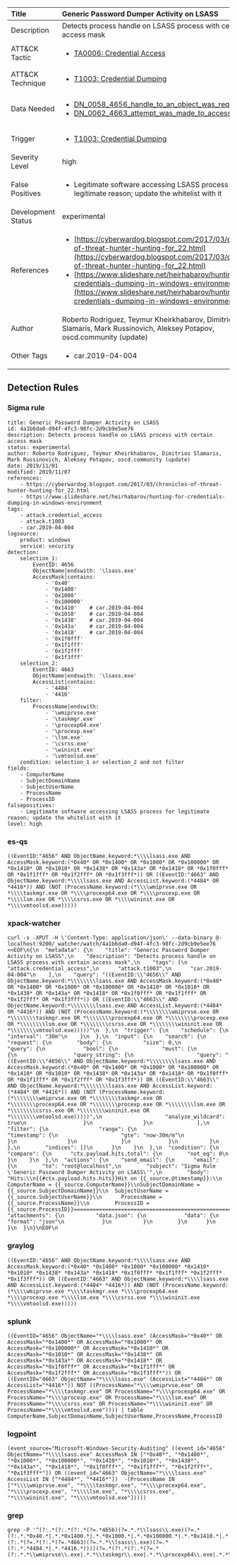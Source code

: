 | Title                | Generic Password Dumper Activity on LSASS                                                                                                                                                 |
|:---------------------|:------------------------------------------------------------------------------------------------------------------------------------------------------------|
| Description          | Detects process handle on LSASS process with certain access mask                                                                                                                                           |
| ATT&amp;CK Tactic    |  <ul><li>[TA0006: Credential Access](https://attack.mitre.org/tactics/TA0006)</li></ul>  |
| ATT&amp;CK Technique | <ul><li>[T1003: Credential Dumping](https://attack.mitre.org/techniques/T1003)</li></ul>  |
| Data Needed          | <ul><li>[DN_0058_4656_handle_to_an_object_was_requested](../Data_Needed/DN_0058_4656_handle_to_an_object_was_requested.md)</li><li>[DN_0062_4663_attempt_was_made_to_access_an_object](../Data_Needed/DN_0062_4663_attempt_was_made_to_access_an_object.md)</li></ul>  |
| Trigger              | <ul><li>[T1003: Credential Dumping](../Triggers/T1003.md)</li></ul>  |
| Severity Level       | high |
| False Positives      | <ul><li>Legitimate software accessing LSASS process for legitimate reason; update the whitelist with it</li></ul>  |
| Development Status   | experimental |
| References           | <ul><li>[https://cyberwardog.blogspot.com/2017/03/chronicles-of-threat-hunter-hunting-for_22.html](https://cyberwardog.blogspot.com/2017/03/chronicles-of-threat-hunter-hunting-for_22.html)</li><li>[https://www.slideshare.net/heirhabarov/hunting-for-credentials-dumping-in-windows-environment](https://www.slideshare.net/heirhabarov/hunting-for-credentials-dumping-in-windows-environment)</li></ul>  |
| Author               | Roberto Rodriguez, Teymur Kheirkhabarov, Dimitrios Slamaris, Mark Russinovich, Aleksey Potapov, oscd.community (update) |
| Other Tags           | <ul><li>car.2019-04-004</li></ul> | 

## Detection Rules

### Sigma rule

```
title: Generic Password Dumper Activity on LSASS
id: 4a1b6da0-d94f-4fc3-98fc-2d9cb9e5ee76
description: Detects process handle on LSASS process with certain access mask
status: experimental
author: Roberto Rodriguez, Teymur Kheirkhabarov, Dimitrios Slamaris, Mark Russinovich, Aleksey Potapov, oscd.community (update)
date: 2019/11/01
modified: 2019/11/07
references:
    - https://cyberwardog.blogspot.com/2017/03/chronicles-of-threat-hunter-hunting-for_22.html
    - https://www.slideshare.net/heirhabarov/hunting-for-credentials-dumping-in-windows-environment
tags:
    - attack.credential_access
    - attack.t1003
    - car.2019-04-004
logsource:
    product: windows
    service: security
detection:
    selection_1:
        EventID: 4656
        ObjectName|endswith: '\lsass.exe'
        AccessMask|contains:
            - '0x40'
            - '0x1400'
            - '0x1000'
            - '0x100000'
            - '0x1410'    # car.2019-04-004
            - '0x1010'    # car.2019-04-004
            - '0x1438'    # car.2019-04-004
            - '0x143a'    # car.2019-04-004
            - '0x1418'    # car.2019-04-004
            - '0x1f0fff'
            - '0x1f1fff'
            - '0x1f2fff'
            - '0x1f3fff'
    selection_2:
        EventID: 4663
        ObjectName|endswith: '\lsass.exe'
        AccessList|contains:
            - '4484'
            - '4416'
    filter:
        ProcessName|endswith: 
            - '\wmiprvse.exe'
            - '\taskmgr.exe'
            - '\procexp64.exe'
            - '\procexp.exe'
            - '\lsm.exe'
            - '\csrss.exe'
            - '\wininit.exe'
            - '\vmtoolsd.exe'
    condition: selection_1 or selection_2 and not filter
fields:
    - ComputerName
    - SubjectDomainName
    - SubjectUserName
    - ProcessName
    - ProcessID
falsepositives:
    - Legitimate software accessing LSASS process for legitimate reason; update the whitelist with it
level: high

```





### es-qs
    
```
((EventID:"4656" AND ObjectName.keyword:*\\\\lsass.exe AND AccessMask.keyword:(*0x40* OR *0x1400* OR *0x1000* OR *0x100000* OR *0x1410* OR *0x1010* OR *0x1438* OR *0x143a* OR *0x1418* OR *0x1f0fff* OR *0x1f1fff* OR *0x1f2fff* OR *0x1f3fff*)) OR ((EventID:"4663" AND ObjectName.keyword:*\\\\lsass.exe AND AccessList.keyword:(*4484* OR *4416*)) AND (NOT (ProcessName.keyword:(*\\\\wmiprvse.exe OR *\\\\taskmgr.exe OR *\\\\procexp64.exe OR *\\\\procexp.exe OR *\\\\lsm.exe OR *\\\\csrss.exe OR *\\\\wininit.exe OR *\\\\vmtoolsd.exe)))))
```


### xpack-watcher
    
```
curl -s -XPUT -H \'Content-Type: application/json\' --data-binary @- localhost:9200/_watcher/watch/4a1b6da0-d94f-4fc3-98fc-2d9cb9e5ee76 <<EOF\n{\n  "metadata": {\n    "title": "Generic Password Dumper Activity on LSASS",\n    "description": "Detects process handle on LSASS process with certain access mask",\n    "tags": [\n      "attack.credential_access",\n      "attack.t1003",\n      "car.2019-04-004"\n    ],\n    "query": "((EventID:\\"4656\\" AND ObjectName.keyword:*\\\\\\\\lsass.exe AND AccessMask.keyword:(*0x40* OR *0x1400* OR *0x1000* OR *0x100000* OR *0x1410* OR *0x1010* OR *0x1438* OR *0x143a* OR *0x1418* OR *0x1f0fff* OR *0x1f1fff* OR *0x1f2fff* OR *0x1f3fff*)) OR ((EventID:\\"4663\\" AND ObjectName.keyword:*\\\\\\\\lsass.exe AND AccessList.keyword:(*4484* OR *4416*)) AND (NOT (ProcessName.keyword:(*\\\\\\\\wmiprvse.exe OR *\\\\\\\\taskmgr.exe OR *\\\\\\\\procexp64.exe OR *\\\\\\\\procexp.exe OR *\\\\\\\\lsm.exe OR *\\\\\\\\csrss.exe OR *\\\\\\\\wininit.exe OR *\\\\\\\\vmtoolsd.exe)))))"\n  },\n  "trigger": {\n    "schedule": {\n      "interval": "30m"\n    }\n  },\n  "input": {\n    "search": {\n      "request": {\n        "body": {\n          "size": 0,\n          "query": {\n            "bool": {\n              "must": [\n                {\n                  "query_string": {\n                    "query": "((EventID:\\"4656\\" AND ObjectName.keyword:*\\\\\\\\lsass.exe AND AccessMask.keyword:(*0x40* OR *0x1400* OR *0x1000* OR *0x100000* OR *0x1410* OR *0x1010* OR *0x1438* OR *0x143a* OR *0x1418* OR *0x1f0fff* OR *0x1f1fff* OR *0x1f2fff* OR *0x1f3fff*)) OR ((EventID:\\"4663\\" AND ObjectName.keyword:*\\\\\\\\lsass.exe AND AccessList.keyword:(*4484* OR *4416*)) AND (NOT (ProcessName.keyword:(*\\\\\\\\wmiprvse.exe OR *\\\\\\\\taskmgr.exe OR *\\\\\\\\procexp64.exe OR *\\\\\\\\procexp.exe OR *\\\\\\\\lsm.exe OR *\\\\\\\\csrss.exe OR *\\\\\\\\wininit.exe OR *\\\\\\\\vmtoolsd.exe)))))",\n                    "analyze_wildcard": true\n                  }\n                }\n              ],\n              "filter": {\n                "range": {\n                  "timestamp": {\n                    "gte": "now-30m/m"\n                  }\n                }\n              }\n            }\n          }\n        },\n        "indices": []\n      }\n    }\n  },\n  "condition": {\n    "compare": {\n      "ctx.payload.hits.total": {\n        "not_eq": 0\n      }\n    }\n  },\n  "actions": {\n    "send_email": {\n      "email": {\n        "to": "root@localhost",\n        "subject": "Sigma Rule \'Generic Password Dumper Activity on LSASS\'",\n        "body": "Hits:\\n{{#ctx.payload.hits.hits}}Hit on {{_source.@timestamp}}:\\n     ComputerName = {{_source.ComputerName}}\\nSubjectDomainName = {{_source.SubjectDomainName}}\\n  SubjectUserName = {{_source.SubjectUserName}}\\n      ProcessName = {{_source.ProcessName}}\\n        ProcessID = {{_source.ProcessID}}================================================================================\\n{{/ctx.payload.hits.hits}}",\n        "attachments": {\n          "data.json": {\n            "data": {\n              "format": "json"\n            }\n          }\n        }\n      }\n    }\n  }\n}\nEOF\n
```


### graylog
    
```
((EventID:"4656" AND ObjectName.keyword:*\\\\lsass.exe AND AccessMask.keyword:(*0x40* *0x1400* *0x1000* *0x100000* *0x1410* *0x1010* *0x1438* *0x143a* *0x1418* *0x1f0fff* *0x1f1fff* *0x1f2fff* *0x1f3fff*)) OR ((EventID:"4663" AND ObjectName.keyword:*\\\\lsass.exe AND AccessList.keyword:(*4484* *4416*)) AND (NOT (ProcessName.keyword:(*\\\\wmiprvse.exe *\\\\taskmgr.exe *\\\\procexp64.exe *\\\\procexp.exe *\\\\lsm.exe *\\\\csrss.exe *\\\\wininit.exe *\\\\vmtoolsd.exe)))))
```


### splunk
    
```
((EventID="4656" ObjectName="*\\\\lsass.exe" (AccessMask="*0x40*" OR AccessMask="*0x1400*" OR AccessMask="*0x1000*" OR AccessMask="*0x100000*" OR AccessMask="*0x1410*" OR AccessMask="*0x1010*" OR AccessMask="*0x1438*" OR AccessMask="*0x143a*" OR AccessMask="*0x1418*" OR AccessMask="*0x1f0fff*" OR AccessMask="*0x1f1fff*" OR AccessMask="*0x1f2fff*" OR AccessMask="*0x1f3fff*")) OR ((EventID="4663" ObjectName="*\\\\lsass.exe" (AccessList="*4484*" OR AccessList="*4416*")) NOT ((ProcessName="*\\\\wmiprvse.exe" OR ProcessName="*\\\\taskmgr.exe" OR ProcessName="*\\\\procexp64.exe" OR ProcessName="*\\\\procexp.exe" OR ProcessName="*\\\\lsm.exe" OR ProcessName="*\\\\csrss.exe" OR ProcessName="*\\\\wininit.exe" OR ProcessName="*\\\\vmtoolsd.exe")))) | table ComputerName,SubjectDomainName,SubjectUserName,ProcessName,ProcessID
```


### logpoint
    
```
(event_source="Microsoft-Windows-Security-Auditing" ((event_id="4656" ObjectName="*\\\\lsass.exe" AccessMask IN ["*0x40*", "*0x1400*", "*0x1000*", "*0x100000*", "*0x1410*", "*0x1010*", "*0x1438*", "*0x143a*", "*0x1418*", "*0x1f0fff*", "*0x1f1fff*", "*0x1f2fff*", "*0x1f3fff*"]) OR ((event_id="4663" ObjectName="*\\\\lsass.exe" AccessList IN ["*4484*", "*4416*"])  -(ProcessName IN ["*\\\\wmiprvse.exe", "*\\\\taskmgr.exe", "*\\\\procexp64.exe", "*\\\\procexp.exe", "*\\\\lsm.exe", "*\\\\csrss.exe", "*\\\\wininit.exe", "*\\\\vmtoolsd.exe"]))))
```


### grep
    
```
grep -P '^(?:.*(?:.*(?:.*(?=.*4656)(?=.*.*\\lsass\\.exe)(?=.*(?:.*.*0x40.*|.*.*0x1400.*|.*.*0x1000.*|.*.*0x100000.*|.*.*0x1410.*|.*.*0x1010.*|.*.*0x1438.*|.*.*0x143a.*|.*.*0x1418.*|.*.*0x1f0fff.*|.*.*0x1f1fff.*|.*.*0x1f2fff.*|.*.*0x1f3fff.*)))|.*(?:.*(?=.*(?:.*(?=.*4663)(?=.*.*\\lsass\\.exe)(?=.*(?:.*.*4484.*|.*.*4416.*))))(?=.*(?!.*(?:.*(?=.*(?:.*.*\\wmiprvse\\.exe|.*.*\\taskmgr\\.exe|.*.*\\procexp64\\.exe|.*.*\\procexp\\.exe|.*.*\\lsm\\.exe|.*.*\\csrss\\.exe|.*.*\\wininit\\.exe|.*.*\\vmtoolsd\\.exe))))))))'
```



